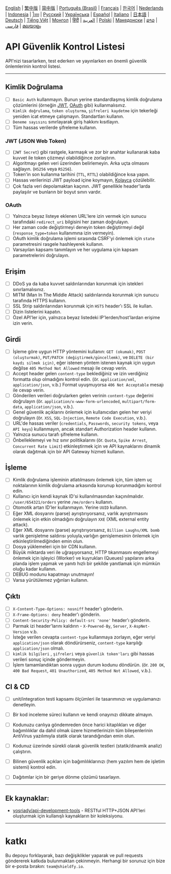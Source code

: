 [English](./README.md) | [繁中版](./README-tw.md) | [简中版](./README-zh.md) | [Português (Brasil)](./README-pt_BR.md) | [Français](./README-fr.md) | [한국어](./README-ko.md) | [Nederlands](./README-nl.md) | [Indonesia](./README-id.md) | [ไทย](./README-th.md) | [Русский](./README-ru.md) | [Українська](./README-uk.md) | [Español](./README-es.md) | [Italiano](./README-it.md) | [日本語](./README-ja.md) | [Deutsch](./README-de.md) | [Tiếng Việt](./README-vi.md) | [Монгол](./README-mn.md) | [हिंदी](./README-hi.md) | [العربية](./README-ar.md) | [Polski](./README-pl.md) | [Македонски](./README-mk.md) | [ລາວ](./README-lo.md) | [فارسی](./README-fa.md) | [മലയാളം](./README-ml.md)

# API Güvenlik Kontrol Listesi

API'nizi tasarlarken, test ederken ve yayınlarken en önemli güvenlik önlemlerinin kontrol listesi.

---

## Kimlik Doğrulama
- [ ] `Basic Auth` kullanmayın. Bunun yerine standardlaşmış kimlik doğrulama çözümlerini (örneğin [JWT](https://jwt.io/), [OAuth](https://oauth.net/) gibi) kullanmalısınız.
- [ ] `Kimlik doğrulama`, `token oluşturma`, `şifreleri kaydetme` için tekerleği yeniden icat etmeye çalışmayın. Standartları kullanın.
- [ ] `Deneme sayısını` sınırlayarak giriş hakkını kısıtlayın.
- [ ] Tüm hassas verilerde şifreleme kullanın.

### JWT (JSON Web Token)
- [ ] (`JWT Secret`) gibi rastgele, karmaşık ve zor bir anahtar kullanarak kaba kuvvet ile token çözmeyi olabildiğince zorlaştırın.
- [ ] Algoritmayı gelen veri üzerinden belirlemeyin. Arka uçta olmasını sağlayın. (`HS256` veya `RS256`).
- [ ] Token'in son kullanma tarihini (`TTL`, `RTTL`) olabildiğince kısa yapın.
- [ ] Hassas verilerinizi JWT payload içine koymayın, [Kolayca](https://jwt.io/#debugger-io) çözülebilir.
- [ ] Çok fazla veri depolamaktan kaçının. JWT genellikle header'larda paylaşılır ve bunların bir boyut sınırı vardır.

### OAuth
- [ ] Yalnızca beyaz listeye eklenen URL'lere izin vermek için sunucu tarafındaki `redirect_uri` bilgisini her zaman doğrulayın.
- [ ] Her zaman code değiştirmeyi deneyin token değiştirmeyi değil (`response_type=token` kullanımına izin vermeyin).
- [ ] OAuth kimlik doğrulama işlemi sırasında CSRF'yi önlemek için `state` parametresini rasgele hashleyerek kullanın.
- [ ] Varsayılan kapsamı tanımlayın ve her uygulama için kapsam parametrelerini doğrulayın.

## Erişim
- [ ] DDoS ya da kaba kuvvet saldırılarından korunmak için istekleri sınırlamalısınız.
- [ ] MITM (Man In The Middle Attack) saldırılarında korunmak için sunucu tarafında HTTPS kullanın.
- [ ] SSL Strip saldırılarından korunmak için `HSTS` header'ı SSL ile kullan.
- [ ] Dizin listelerini kapatın.
- [ ] Özel API'ler için, yalnızca beyaz listedeki IP'lerden/host'lardan erişime izin verin.

## Girdi
- [ ] İşleme göre uygun HTTP yöntemini kullanın: `GET (okumak)`, `POST (oluşturmak)`, `PUT/PATCH (değiştirmek/güncellemk)`, ve `DELETE (bir kaydı silmek için)`, eğer istenen yöntem istenen kaynak için uygun değilse `405 Method Not Allowed` mesajı ile cevap verin.
- [ ] Accept header gelen `content-type` beklediğiniz ve izin verdiğiniz formatta olup olmadığını kontrol edin. (ör. `application/xml`, `application/json`, v.b.) Format uyuşmuyorsa `406 Not Acceptable` mesajı ile cevap verin.
- [ ] Gönderilen verileri doğrularken gelen verinin `content-type` değerini doğrulayın (ör. `application/x-www-form-urlencoded`, `multipart/form-data`, `application/json`, v.b.).
- [ ] Genel güvenlik açıklarını önlemek için kullanıcıdan gelen her veriyi doğrulayın (ör. `XSS`, `SQL-Injection`, `Remote Code Execution`, v.b.).
- [ ] URL'de hassas veriler (`credentials`, `Passwords`, `security tokens`, veya `API keys`) kullanmayın, ancak standart Authorization header kullanın.
- [ ] Yalnızca sunucu tarafı şifreleme kullanın.
- [ ] Önbelleklemeyi ve hız sınır politikalarını (ör. `Quota`, `Spike Arrest`, `Concurrent Rate Limit`) etkinleştirmek için ve API kaynaklarını dinamik olarak dağıtmak için bir API Gateway hizmeti kullanın.

## İşleme
- [ ] Kimlik doğrulama işleminin atlatılmasını önlemek için, tüm iştem uç noktalarının kimlik doğrulama arkasında korunup korunmadığını kontrol edin.
- [ ] Kullanıcı için kendi kaynak ID'si kullanılmasından kaçınılmalıdır. `/user/654321/orders` yerine `/me/orders`   kullanın.
- [ ] Otomotik artan ID'ler kullanmayın. Yerine `UUID` kullanın.
- [ ] Eğer XML dosyarını (parse) ayrıştırıyorsanız, varlık ayrıştırmasını önlemek için etkin olmadığını doğrulayın `XXE` (XML external entity attack).
- [ ] Eğer XML dosyarını (parse) ayrıştırıyorsanız, `Billion Laughs/XML bomb` varlık genişletme saldırısı yoluyla,varlığın genişlemesinin önlemek için etkinleştirilmediğinden emin olun.
- [ ] Dosya yüklemeleri için bir CDN kullanın.
- [ ] Büyük miktarda veri ile uğraşıyorsanız, HTTP tıkanmasını engellemeyi önlemek için işleyici (Worker) ve kuyrukları (Queues) yapılarını arka planda işlem yapmak ve yanıtı hızlı bir şekilde yanıtlamak için mümkün oluğu kadar kullanın.
- [ ] DEBUG modunu kapatmayı unutmayın!
- [ ] Varsa yürütülemez yığınları kullanın.

## Çıktı
- [ ] `X-Content-Type-Options: nosniff` header'ı gönderin.
- [ ] `X-Frame-Options: deny` header'ı gönderin.
- [ ] `Content-Security-Policy: default-src 'none'` header'ı gönderin.
- [ ] Parmak izi header'larını kaldırın - `X-Powered-By`, `Server`, `X-AspNet-Version` v.b.
- [ ] İsteğe verilen cevapta `content-type` kullanmaya zorlayın, eğer veriyi `application/json` olarak döndürürseniz, `content-type` karşılığı `application/json` olmalı.
- [ ] `kimlik bilgileri` , `şifreleri` veya `güvenlik token'ları` gibi hassas verileri sonuç içinde göndermeyin.
- [ ] İşlem tamamlandıktan sonra uygun durum kodunu döndürün. (ör. `200 OK`, `400 Bad Request`, `401 Unauthorized`, `405 Method Not Allowed`, v.b.).

## CI & CD
- [ ] unit/integration testi kapsamı ölçümleri ile tasarımınızı ve uygulamanızı denetleyin.
- [ ] Bir kod inceleme süreci kullanın ve kendi onayınızı dikkate almayın.
- [ ] Kodunuzu canlıya göndemreden önce harici kitaplıkları ve diğer bağımlılıklar da dahil olmak üzere hizmetlerinizin tüm bileşenlerinin AntiVirus yazılımıyla statik olarak tarandığından emin olun.
- [ ] Kodunuz üzerinde sürekli olarak güvenlik testleri (statik/dinamik analiz) çalıştırın.
- [ ] Bilinen güvenlik açıkları için bağımlılıklarınızı (hem yazılım hem de işletim sistemi) kontrol edin.
- [ ] Dağıtımlar için bir geriye dönme çözümü tasarlayın.


---

## Ek kaynaklar:
- [yosriady/api-development-tools](https://github.com/yosriady/api-development-tools) - RESTful HTTP+JSON API'leri oluşturmak için kullanışlı kaynakların bir koleksiyonu.


---

# katkı
Bu depoyu forklayarak, bazı değişiklikler yaparak ve pull requests göndererek katkıda bulunmaktan çekinmeyin. Herhangi bir sorunuz için bize bir e-posta bırakın: `team@shieldfy.io`.
